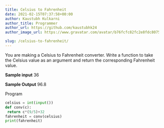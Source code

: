 ```yaml
---
title: Celsius to Fahrenheit
date: 2021-02-15T07:37:58+00:00
author: Kaustubh Kulkarni
author_title: Programmer
author_url: https://github.com/kaustubhk24
author_image_url: https://www.gravatar.com/avatar/b76fcfc82fc2e8fdc8075636f1735f61?s=200

slug: /celsius-to-fahrenheit/
---
```

You are making a Celsius to Fahrenheit converter. 
Write a function to take the Celsius value as an argument and return the corresponding Fahrenheit value. 
 
**Sample input** 
36 
 
**Sample Output** 
96.8



Program

```python title="file.py"
celsius = int(input())
def conv(c):
 return c*(9/5)+32
fahrenheit = conv(celsius)
print(fahrenheit)
```